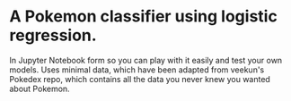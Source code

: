 # A Pokemon classifier using logistic regression. 

In Jupyter Notebook form so you can play with it easily and test your own models.
Uses minimal data, which have been adapted from veekun's Pokedex repo, which contains all the data you never knew you wanted about Pokemon.

